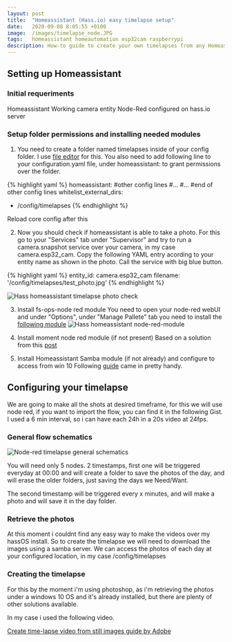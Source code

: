 ```yaml
---
layout: post
title:  "Homeassistant (Hass.io) easy timelapse setup"
date:   2020-09-08 8:05:55 +0100
image:  /images/timelapse_node.JPG
tags:   homeassistant homeautomation esp32cam raspberrypi
description: How-to guide to create your own timelapses from any Homeassistant camera entity the easy way, in this example, a esp32cam gonfigured with ESPHome.
---
```



## Setting up Homeassistant
### Initial requeriments
Homeassistant
Working camera entity
Node-Red configured on hass.io server

### Setup folder permissions and installing needed modules

1. You need to create a folder named timelapses inside of your config folder. I use [file editor](https://github.com/home-assistant/hassio-addons/tree/master/configurator) for this.
You also need to add following line to your configuration.yaml file, under homeassistant: to grant permissions over the folder.

{% highlight yaml %}
homeassistant:
  #other config lines
  #...
  #...
  #end of other config lines
  whitelist_external_dirs:
  - /config/timelapses
{% endhighlight %}

Reload core config after this

2. Now you should check if homeassistant is able to take a photo. For this go to your "Services" tab under "Supervisor" and try to run a camera.snapshot service over your camera, in my case camera.esp32_cam. Copy the following YAML entry acording to your entity name as shown in the photo. Call the service with big blue button.


{% highlight yaml %}
entity_id: camera.esp32_cam
filename: '/config/timelapses/test_photo.jpg'
{% endhighlight %}


![Hass homeassistant timelapse photo check]({{site.baseurl}}/images/hass_service_test.png)

3. Install fs-ops-node red module
You need to open your node-red webUI and under "Options", under "Manage Pallete" tab you need to install the [following module](https://flows.nodered.org/node/node-red-contrib-fs-ops)
![Hass homeassistant node-red-module]({{site.baseurl}}/images/node_red_fs_install.JPG)

4. Install moment node red module (if not present)
Based on a solution from this [post](https://discourse.nodered.org/t/msg-filename-logging-data/1117/13)

5. Install Homeassistant Samba module (if not already) and configure to access from win 10
Following [guide](https://riccardotramma.com/2018/10/use-samba-to-configure-home-assistant/) came in pretty handy.

## Configuring your timelapse

We are going to make all the shots at desired timeframe, for this we will use node red, if you want to import the flow, you can find it in the following Gist.
I used a 6 min interval, so i can have each 24h in a 20s video at 24fps.

<script src="https://gist.github.com/nkmakes/3e3807194b6f6c9a63831f0f5ad46a51.js"></script>

### General flow schematics

![Node-red timelapse general schematics]({{site.baseurl}}/images/timelapse_node.JPG)

You will need only 5 nodes. 2 timestamps, first one will be triggered everyday at 00:00 and will create a folder to save the photos of the day, and will erase the older folders, just saving the days we Need/Want.

The second timestamp will be triggered every x minutes, and will make a photo and will save it in the day folder.

### Retrieve the photos

At this moment i couldnt find any easy way to make the videos over my hassOS install.
So to create the timelapse we will need to download the images using a samba server. 
We can access the photos of each day at your configured location, in my case /config/timelapses

### Creating the timelapse

For this by the moment i'm using photoshop, as i'm retrieving the photos under a windows 10 OS and it's already installed, but there are plenty of other solutions available.

In my case i used the following video.

[Create time-lapse video from still images guide by Adobe](https://helpx.adobe.com/es/premiere-pro/how-to/create-time-lapse-sequence.html)

[smars-link]: https://www.thingiverse.com/thing:2662828


